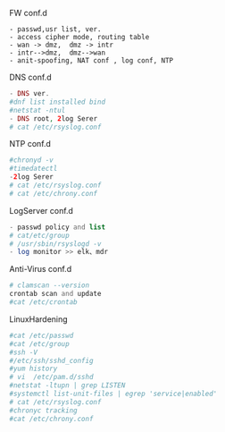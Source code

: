 FW conf.d
```
- passwd,usr list, ver.
- access cipher mode, routing table
- wan -> dmz,  dmz -> intr
- intr-->dmz,  dmz-->wan
- anit-spoofing, NAT conf , log conf, NTP
```
DNS conf.d
```php
- DNS ver.
#dnf list installed bind
#netstat -ntul
- DNS root, 2log Serer
# cat /etc/rsyslog.conf
```
NTP conf.d
```php
#chronyd -v
#timedatectl
-2log Serer
# cat /etc/rsyslog.conf
# cat /etc/chrony.conf
```
LogServer conf.d
```php
- passwd policy and list
# cat/etc/group
# /usr/sbin/rsyslogd -v
- log monitor >> elk、mdr
```
Anti-Virus conf.d
```php
# clamscan --version
crontab scan and update
#cat /etc/crontab
```
LinuxHardening
```php
#cat /etc/passwd
#cat /etc/group
#ssh -V
#/etc/ssh/sshd_config
#yum history
# vi  /etc/pam.d/sshd
#netstat -ltupn | grep LISTEN
#systemctl list-unit-files | egrep 'service|enabled'
# cat /etc/rsyslog.conf
#chronyc tracking
#cat /etc/chrony.conf
```



